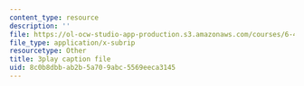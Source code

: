 ```yaml
---
content_type: resource
description: ''
file: https://ol-ocw-studio-app-production.s3.amazonaws.com/courses/6-450-principles-of-digital-communications-i-fall-2006/8c0b8dbbab2b5a709abc5569eeca3145_4TvgSw4SKdk.vtt
file_type: application/x-subrip
resourcetype: Other
title: 3play caption file
uid: 8c0b8dbb-ab2b-5a70-9abc-5569eeca3145
---
```

